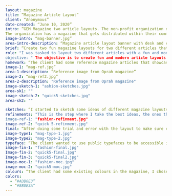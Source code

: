 ```yaml
---
layout: magazine
title: “Magazine Article Layout”
client: “Anonymous”
date-created: “June 10, 2020”
intro: “GEM Magazine two article layouts. The non-profit organization decided to stay anonymous during the design process.
The organization has a magazine that gets distributed within their community, and wanted to have a fun new layout to some of the articles going into the new issue. They tasked me with designing two of their article layouts to fit in their magazine.”
image-intro: “mag-banner.jpg”
area-intro-description: “Magazine article layout banner with desk and computer icon”
brief: “Create two fun magazine layouts for two different articles that are going into an existing magazine”
role: "I was tasked to layout two different articles with a fun and modern look and feel to them, while still staying unified to the existing magazine.”
objective: " The objective is to create fun and modern article layouts for the new issue of the magazine."
homework: “The client had some reference magazine articles that showcase the look and feel they wanted to go for in the new designs.”
image-1: “mag-ref.jpg”
area-1-description: “Reference image from Oprah magazine”
image-2: “mag-ref2.jpg”
area-2-description: "Reference image from Oprah magazine"
image-sketch-1: "ashion-sketches.jpg"
area-sk1: ""
image-sketch-2: "quick5-sketches.jpg"
area-sk2: ""

sketches: “I started to sketch some ideas of different magazine layouts and the different title variations that can work with the layouts. Still drawing pages on pages of layouts. Never stopping at the first few but to get those magical ideas that don’t just happen on the first try.”
refinements: "This is the step where I take the best ideas, the ones that jump out of the page. Keeping that fun and modern feeling going forward into the refinements. Brining elements into illustrator, creating the titles, icons, and illustrations. Once those are created and unified, then putting them into the layout with the article content and doing some shifting around to make sure everything lines up, and there are no awkward areas.”
image-ref-1: "fashion-refinment.jpg"
image-ref-2: "quick 5-refinment.jpg"
final: “After doing some trial and error with the layout to make sure everything flows and fits well on the page, I can then finalize the layouts by adding some extra elements and colours to give that extra sprinkle of fun on the page.”
image-type1: "mag-type-1.jpg"
image-type2: "mag-type-2.jpg"
typeface: “The client wanted to use public typefaces to be accessible if they need to make edit or changes. I chose to go with Helvetica as the sans-serif font for the headings part of the titles, and Adobe Garamond pro for the serif font for the body and accents in the titles.”
image-fin-1: "fashion-final.jpg"
Image-fin-2: "quick5-final.jpg"
Image-fin-3: "quick5-final2.jpg"
image-moc-1: "fashion-moc.jpg"
image-moc-2: "quick5-moc.jpg"
colours: “The client had some existing colours in the magazine, I chose to continue with the purple but lighten it to a lavender colour(pulled from one of the fashion photos) so it’s not so harsh on the white, and a nice complimentary colour of burgundy that gives the accents more of a differentiation of text and hierarchy.”
colors:
  - “#ADB0E3”
  - “#8B0E3A”
---
```

